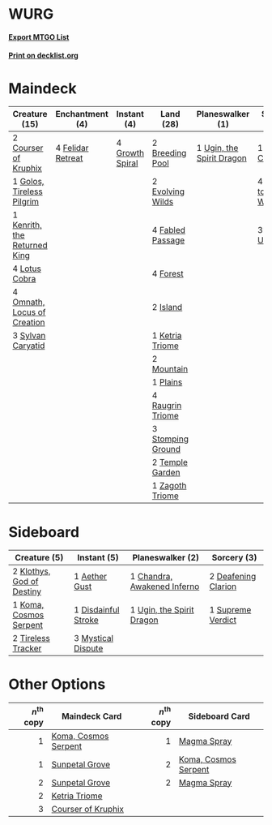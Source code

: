 # WURG

#### [Export MTGO List](../collection/WURG/WURG.txt)
#### [Print on decklist.org](http://decklist.org/?deckmain=2%09Breeding%20Pool%0A2%09Courser%20of%20Kruphix%0A1%09Cultivate%0A4%09Escape%20to%20the%20Wilds%0A2%09Evolving%20Wilds%0A4%09Fabled%20Passage%0A4%09Felidar%20Retreat%0A4%09Forest%0A3%09Genesis%20Ultimatum%0A1%09Golos,%20Tireless%20Pilgrim%0A4%09Growth%20Spiral%0A2%09Island%0A1%09Kenrith,%20the%20Returned%20King%0A1%09Ketria%20Triome%0A4%09Lotus%20Cobra%0A2%09Mountain%0A4%09Omnath,%20Locus%20of%20Creation%0A1%09Plains%0A4%09Raugrin%20Triome%0A3%09Stomping%20Ground%0A3%09Sylvan%20Caryatid%0A2%09Temple%20Garden%0A1%09Ugin,%20the%20Spirit%20Dragon%0A1%09Zagoth%20Triome&deckside=1%09Aether%20Gust%0A1%09Chandra,%20Awakened%20Inferno%0A2%09Deafening%20Clarion%0A1%09Disdainful%20Stroke%0A2%09Klothys,%20God%20of%20Destiny%0A1%09Koma,%20Cosmos%20Serpent%0A3%09Mystical%20Dispute%0A1%09Supreme%20Verdict%0A2%09Tireless%20Tracker%0A1%09Ugin,%20the%20Spirit%20Dragon)
# Maindeck

|                                             Creature (15)                                             |                                      Enchantment (4)                                       |                                       Instant (4)                                        |                                         Land (28)                                          |                                          Planeswalker (1)                                          |                                          Sorcery (8)                                           |
|-------------------------------------------------------------------------------------------------------|--------------------------------------------------------------------------------------------|------------------------------------------------------------------------------------------|--------------------------------------------------------------------------------------------|----------------------------------------------------------------------------------------------------|------------------------------------------------------------------------------------------------|
|2 [Courser of Kruphix](http://gatherer.wizards.com/Pages/Card/Details.aspx?multiverseid=442153)        |4 [Felidar Retreat](http://gatherer.wizards.com/Pages/Card/Details.aspx?multiverseid=491638)|4 [Growth Spiral](http://gatherer.wizards.com/Pages/Card/Details.aspx?multiverseid=457322)|2 [Breeding Pool](http://gatherer.wizards.com/Pages/Card/Details.aspx?multiverseid=97088)   |1 [Ugin, the Spirit Dragon](http://gatherer.wizards.com/Pages/Card/Details.aspx?multiverseid=391948)|1 [Cultivate](http://gatherer.wizards.com/Pages/Card/Details.aspx?multiverseid=442154)          |
|1 [Golos, Tireless Pilgrim](http://gatherer.wizards.com/Pages/Card/Details.aspx?multiverseid=466980)   |                                                                                            |                                                                                          |2 [Evolving Wilds](http://gatherer.wizards.com/Pages/Card/Details.aspx?multiverseid=426944) |                                                                                                    |4 [Escape to the Wilds](http://gatherer.wizards.com/Pages/Card/Details.aspx?multiverseid=473151)|
|1 [Kenrith, the Returned King](http://gatherer.wizards.com/Pages/Card/Details.aspx?multiverseid=476052)|                                                                                            |                                                                                          |4 [Fabled Passage](http://gatherer.wizards.com/Pages/Card/Details.aspx?multiverseid=473206) |                                                                                                    |3 [Genesis Ultimatum](http://gatherer.wizards.com/Pages/Card/Details.aspx?multiverseid=479709)  |
|4 [Lotus Cobra](http://gatherer.wizards.com/Pages/Card/Details.aspx?multiverseid=438740)               |                                                                                            |                                                                                          |4 [Forest](http://gatherer.wizards.com/Pages/Card/Details.aspx?multiverseid=439860)         |                                                                                                    |                                                                                                |
|4 [Omnath, Locus of Creation](http://gatherer.wizards.com/Pages/Card/Details.aspx?multiverseid=491883) |                                                                                            |                                                                                          |2 [Island](http://gatherer.wizards.com/Pages/Card/Details.aspx?multiverseid=439857)         |                                                                                                    |                                                                                                |
|3 [Sylvan Caryatid](http://gatherer.wizards.com/Pages/Card/Details.aspx?multiverseid=373624)           |                                                                                            |                                                                                          |1 [Ketria Triome](http://gatherer.wizards.com/Pages/Card/Details.aspx?multiverseid=479770)  |                                                                                                    |                                                                                                |
|                                                                                                       |                                                                                            |                                                                                          |2 [Mountain](http://gatherer.wizards.com/Pages/Card/Details.aspx?multiverseid=439859)       |                                                                                                    |                                                                                                |
|                                                                                                       |                                                                                            |                                                                                          |1 [Plains](http://gatherer.wizards.com/Pages/Card/Details.aspx?multiverseid=439856)         |                                                                                                    |                                                                                                |
|                                                                                                       |                                                                                            |                                                                                          |4 [Raugrin Triome](http://gatherer.wizards.com/Pages/Card/Details.aspx?multiverseid=479771) |                                                                                                    |                                                                                                |
|                                                                                                       |                                                                                            |                                                                                          |3 [Stomping Ground](http://gatherer.wizards.com/Pages/Card/Details.aspx?multiverseid=405110)|                                                                                                    |                                                                                                |
|                                                                                                       |                                                                                            |                                                                                          |2 [Temple Garden](http://gatherer.wizards.com/Pages/Card/Details.aspx?multiverseid=405112)  |                                                                                                    |                                                                                                |
|                                                                                                       |                                                                                            |                                                                                          |1 [Zagoth Triome](http://gatherer.wizards.com/Pages/Card/Details.aspx?multiverseid=479779)  |                                                                                                    |                                                                                                |


# Sideboard

|                                            Creature (5)                                            |                                         Instant (5)                                          |                                           Planeswalker (2)                                           |                                         Sorcery (3)                                          |
|----------------------------------------------------------------------------------------------------|----------------------------------------------------------------------------------------------|------------------------------------------------------------------------------------------------------|----------------------------------------------------------------------------------------------|
|2 [Klothys, God of Destiny](http://gatherer.wizards.com/Pages/Card/Details.aspx?multiverseid=476471)|1 [Aether Gust](http://gatherer.wizards.com/Pages/Card/Details.aspx?multiverseid=466796)      |1 [Chandra, Awakened Inferno](http://gatherer.wizards.com/Pages/Card/Details.aspx?multiverseid=466881)|2 [Deafening Clarion](http://gatherer.wizards.com/Pages/Card/Details.aspx?multiverseid=452915)|
|1 [Koma, Cosmos Serpent](http://gatherer.wizards.com/Pages/Card/Details.aspx?multiverseid=503837)   |1 [Disdainful Stroke](http://gatherer.wizards.com/Pages/Card/Details.aspx?multiverseid=420705)|1 [Ugin, the Spirit Dragon](http://gatherer.wizards.com/Pages/Card/Details.aspx?multiverseid=391948)  |1 [Supreme Verdict](http://gatherer.wizards.com/Pages/Card/Details.aspx?multiverseid=438776)  |
|2 [Tireless Tracker](http://gatherer.wizards.com/Pages/Card/Details.aspx?multiverseid=409997)       |3 [Mystical Dispute](http://gatherer.wizards.com/Pages/Card/Details.aspx?multiverseid=473020) |                                                                                                      |                                                                                              |


# Other Options

|*n*<sup>th</sup> copy|                                         Maindeck Card                                         |*n*<sup>th</sup> copy|                                        Sideboard Card                                         |
|--------------------:|-----------------------------------------------------------------------------------------------|--------------------:|-----------------------------------------------------------------------------------------------|
|                    1|[Koma, Cosmos Serpent](http://gatherer.wizards.com/Pages/Card/Details.aspx?multiverseid=503837)|                    1|[Magma Spray](http://gatherer.wizards.com/Pages/Card/Details.aspx?multiverseid=426843)         |
|                    1|[Sunpetal Grove](http://gatherer.wizards.com/Pages/Card/Details.aspx?multiverseid=420946)      |                    2|[Koma, Cosmos Serpent](http://gatherer.wizards.com/Pages/Card/Details.aspx?multiverseid=503837)|
|                    2|[Sunpetal Grove](http://gatherer.wizards.com/Pages/Card/Details.aspx?multiverseid=420946)      |                    2|[Magma Spray](http://gatherer.wizards.com/Pages/Card/Details.aspx?multiverseid=426843)         |
|                    2|[Ketria Triome](http://gatherer.wizards.com/Pages/Card/Details.aspx?multiverseid=479770)       |                     |                                                                                               |
|                    3|[Courser of Kruphix](http://gatherer.wizards.com/Pages/Card/Details.aspx?multiverseid=442153)  |                     |                                                                                               |

